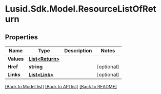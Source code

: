 
# Lusid.Sdk.Model.ResourceListOfReturn

## Properties

Name | Type | Description | Notes
------------ | ------------- | ------------- | -------------
**Values** | [**List&lt;Return&gt;**](Return.md) |  | 
**Href** | **string** |  | [optional] 
**Links** | [**List&lt;Link&gt;**](Link.md) |  | [optional] 

[[Back to Model list]](../README.md#documentation-for-models)
[[Back to API list]](../README.md#documentation-for-api-endpoints)
[[Back to README]](../README.md)

